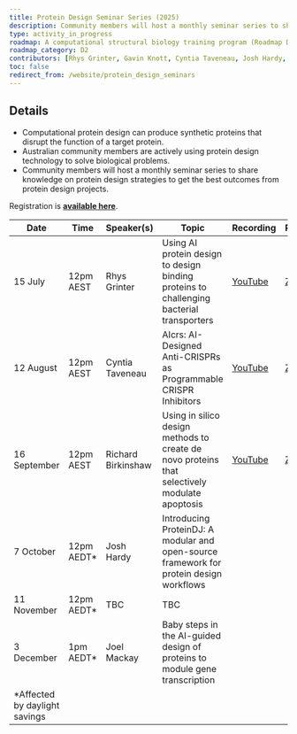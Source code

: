 ```yaml
---
title: Protein Design Seminar Series (2025)
description: Community members will host a monthly seminar series to share knowledge on protein design strategies.
type: activity_in_progress
roadmap: A computational structural biology training program (Roadmap D2)
roadmap_category: D2
contributors: [Rhys Grinter, Gavin Knott, Cyntia Taveneau, Josh Hardy, Joel Mackay, Kate Michie, Johan Gustafsson, Melissa Burke]
toc: false
redirect_from: /website/protein_design_seminars
---
```

<!-- TODO: Add Richard Birkinshaw and Joel Mackay-->

## Details

- Computational protein design can produce synthetic proteins that disrupt the function of a target protein.
- Australian community members are actively using protein design technology to solve biological problems.
- Community members will host a monthly seminar series to share knowledge on protein design strategies to get the best outcomes from protein design projects.

 Registration is **[available here](https://www.eventbrite.com.au/e/webinar-leveraging-deep-learning-to-design-custom-protein-binding-proteins-tickets-1414347163439?aff=oddtdtcreator)**.

| Date          | Time       | Speaker(s)         | Topic | Recording | Presentation |
|---------------|------------|--------------------|-------|-----------|----------|
| 15 July       | 12pm AEST  | Rhys Grinter       | Using AI protein design to design binding proteins to challenging bacterial transporters | [YouTube](https://youtu.be/3Ad2gUjeSL8) | [Zenodo](https://doi.org/10.5281/zenodo.16511653) |
| 12 August     | 12pm AEST  | Cyntia Taveneau    | AIcrs: AI-Designed Anti-CRISPRs as Programmable CRISPR Inhibitors | [YouTube](https://www.youtube.com/watch?v=GSoOfyJUYSA) | [Zenodo](https://doi.org/10.5281/zenodo.17033916) |
| 16 September  | 12pm AEST  | Richard Birkinshaw | Using in silico design methods to create de novo proteins that selectively modulate apoptosis | [YouTube](https://youtu.be/9-3sHy1ybpE) | [Zenodo](https://doi.org/10.5281/zenodo.17148914) |
| 7 October     | 12pm AEDT* | Josh Hardy | Introducing ProteinDJ: A modular and open-source framework for protein design workflows | | |
| 11 November   | 12pm AEDT* | TBC | TBC | | |
| 3 December    | 1pm AEDT*  | Joel Mackay | Baby steps in the AI-guided design of proteins to module gene transcription | | |
| *Affected by daylight savings |